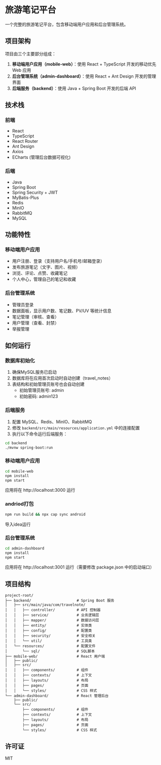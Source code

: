 # 旅游笔记平台

一个完整的旅游笔记平台，包含移动端用户应用和后台管理系统。

## 项目架构

项目由三个主要部分组成：

1. **移动端用户应用（mobile-web）**：使用 React + TypeScript 开发的移动优先 Web 应用
2. **后台管理系统（admin-dashboard）**：使用 React + Ant Design 开发的管理界面
3. **后端服务（backend）**：使用 Java + Spring Boot 开发的后端 API

## 技术栈

### 前端

- React 
- TypeScript
- React Router
- Ant Design
- Axios
- ECharts (管理后台数据可视化)

### 后端

- Java
- Spring Boot
- Spring Security + JWT
- MyBatis-Plus
- Redis
- MinIO
- RabbitMQ
- MySQL

## 功能特性

### 移动端用户应用

- 用户注册、登录（支持用户名/手机号/邮箱登录）
- 发布旅游笔记（文字、图片、视频）
- 浏览、评论、点赞、收藏笔记
- 个人中心，管理自己的笔记和收藏

### 后台管理系统

- 管理员登录
- 数据面板，显示用户数、笔记数、PV/UV 等统计信息
- 笔记管理（审核、查看）
- 用户管理（查看、封禁）
- 举报管理

## 如何运行

### 数据库初始化

1. 确保MySQL服务已启动
2. 数据库将在应用首次启动时自动创建（travel_notes）
3. 表结构和初始管理员账号也会自动创建
   - 初始管理员账号: admin
   - 初始密码: admin123

### 后端服务

1. 配置 MySQL、Redis、MinIO、RabbitMQ
2. 修改 `backend/src/main/resources/application.yml` 中的连接配置
3. 执行以下命令运行后端服务：

```bash
cd backend
./mvnw spring-boot:run
```

### 移动端用户应用

```bash
cd mobile-web
npm install
npm start
```

应用将在 http://localhost:3000 运行

### andriod打包
```bash
npm run build && npx cap sync android
```
导入idea运行
### 后台管理系统

```bash
cd admin-dashboard
npm install
npm start
```

应用将在 http://localhost:3001 运行（需要修改 package.json 中的启动端口）

## 项目结构

```
project-root/
├── backend/                     # Spring Boot 服务
│   ├── src/main/java/com/travelnote/
│   │   ├── controller/          # API 控制器
│   │   ├── service/             # 业务逻辑层
│   │   ├── mapper/              # 数据访问层
│   │   ├── entity/              # 实体类
│   │   ├── config/              # 配置类
│   │   ├── security/            # 安全相关
│   │   └── util/                # 工具类
│   └── resources/               # 配置文件
│       └── sql/                 # SQL脚本
├── mobile-web/                  # React 用户端
│   ├── public/
│   ├── src/
│   │   ├── components/          # 组件
│   │   ├── contexts/            # 上下文
│   │   ├── layouts/             # 布局
│   │   ├── pages/               # 页面
│   │   └── styles/              # CSS 样式
└── admin-dashboard/             # React 管理后台
    ├── public/
    └── src/
        ├── components/          # 组件
        ├── contexts/            # 上下文
        ├── layouts/             # 布局
        ├── pages/               # 页面
        └── styles/              # CSS 样式
```

## 许可证

MIT 